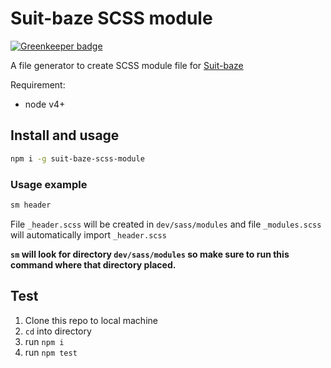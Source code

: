 # Suit-baze SCSS module

[![Greenkeeper badge](https://badges.greenkeeper.io/ImBobby/suit-baze-scss-module.svg)](https://greenkeeper.io/)

A file generator to create SCSS module file for [Suit-baze](https://github.com/ImBobby/suit-baze)

Requirement:

* node v4+

## Install and usage

```Bash
npm i -g suit-baze-scss-module
```

### Usage example

```Bash
sm header
```

File `_header.scss` will be created in `dev/sass/modules` and file `_modules.scss` will automatically import `_header.scss`

**`sm` will look for directory `dev/sass/modules` so make sure to run this command where that directory placed.**

## Test

1. Clone this repo to local machine
2. `cd` into directory
3. run `npm i`
4. run `npm test`
